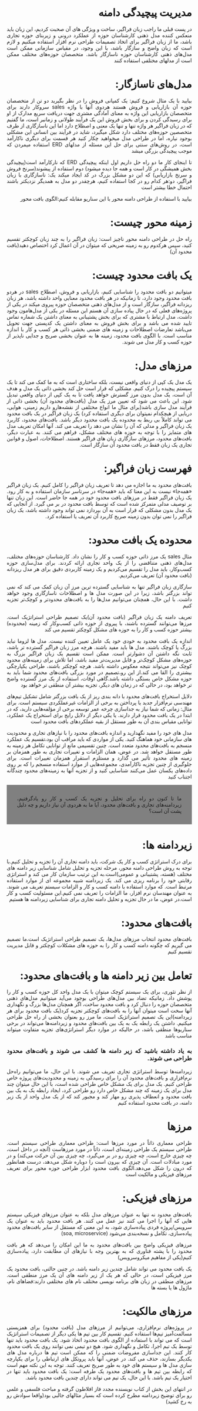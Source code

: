 <div align="justify" dir="rtl">

# مدیریت پیچیدگی دامنه

در پست قبلی ما راجب زبان فراگیر، ساخت و ویژگی های آن صحبت کردیم، این زبان باید منعکس کننده مدل ذهنی کارشناسان حوزه از عملکرد درونی و زیربنای حوزه تجاری باشد، ما از زبان فراگیر برای اتخاذ تصمیمات طراحی نرم افزار استفاده میکنیم و لازم است که زبان واضح و سازگار باشد، با این وجود، در مقیاس سازمانی ممکن است مدل‌های ذهنی کارشناسان حوزه ناسازگار باشد. متخصصان حوزه‌های مختلف ممکن است از مدلهای مختلفی استفاده کنند


# مدل‌های ناسازگار:
بیایید با یک مثال شروع کنیم: یک کمپانی فروش را در نظر بگیرید دو تن از متخصصان حوزه آن بازاریابی و فروش هستند هردوی آنها با واژه sales سروکار دارند برای متخصصان بازاریابی این واژه به معنای آمادگی مشتری جهت دریافت سریع مدارک از او برای رسیدگی کردن و برای بخش فروش این یک فرآیند طولانی و زمانبر است، ما گفتیم که در زبان فراگیر هر واژه تنها و تنها یک معنی و اصطلاح دارد اما این ناسازگاری از طرف متخصصین حوزه‌های مختلف دارد شکل میگیرد، شاید در فرآیند بین انسانی این مشکلی بوجود نیاره، اما در طراحی مدل میخواهید چکار کنید هر قسمت برای دیگری ناکارآمد است، در روش‌های سنتی برای حل این مسئله از مدلهای ERD استفاده میمردن که موجب پیچیدگی بزرگی میشد

تا اینجای کار ما دو راه حل داریم اول اینکه پیچیدگی ERD که نارکارآمد است(پیچیدگی بخش همیشگی در کار است و همه جا دیده میشود)  دوم استفاده از پیشوند(سرنخ فروش و سرنخ بازاریابی) که این دو مشکل بزرگ در کد ایجاد میکند یک: ناسازگاری با زبان فراگیر، دو:هر کدام رو در کجا استفاده کنیم، هرچقدر دو مدل به همدیگر نزدیکتر باشند احتمال خطا بیشتر است

بیایید با استفاده از طراحی دامنه محور با این سناریو مقابله کنیم:الگوی بافت محور

# زمینه محور چیست:
راه حل در طراحی دامنه محور ناچیز است: زبان فراگیر را به چند زبان کوچکتر تقسیم کنید، سپس هرکدوم رو به زمینه صریحی که میتوان در آن اعمال کرد اختصاص دهید(بافت محدود آن)

# یک بافت محدود چیست:
میتوانیم دو بافت محدود را شناسایی کنیم، بازاریابی و فروش، اصطلاح sales در هردو بافت محدود وجود دارد، تا زمانیکه در هر بافت محدود معنایی واحد داشته باشد، هر زبان ریزدانه فراگیر، سازگار است و از مدل‌های ذهنی متخصصان حوزه پیروی میکند 
در یکی از پروژه‌های فعلی که در حال پیاده سازی آن هستم این مسئله در یکی از مدل‌هامون وجود داشت، مدل ارتباط با مشتری که برای بخش پشتیبانی به معنای داشتن یک شماره تماس تایید شده می باشد و برای بخش فروش به معنای داشتن یک کدپستی جهت تحویل می‌باشد
تعارضات اصطلاحات و زمینه های ضمنی بخشی ذاتی هر کسب و کار با اندازه مناسب است. با الگوی بافت محدود، زمینه ها به عنوان بخشی صریح و جدایی ناپذیر از حوزه کسب و کار مدل می شوند.

# مرزهای مدل:
یک مدل یک کپی از دنیای واقعی نیست، بلکه ساختاری است که به ما کمک می کند تا یک سیستم پیچیده را درک کنیم.  مشکلی که قرار است حل کند بخشی ذاتی یک مدل و هدف آن است، یک مدل بدون مرز گسترش خواهد یافت تا به یک کپی از دنیای واقعی تبدیل شود. این باعث می شود که تعیین مرز یک مدل (بافت‌های محدود آن) بخشی ذاتی از فرآیند مدل سازی باشد(برای مثال ما انواع مختلفی از نقشه‌هارو داریم زمینی، هوایی، دریایی از هیچکدام نمیتوان برای دیگری استفاده کرد)
 یک زبان فراگیر در یک بافت محدود می تواند کاملاً بی ربط به محدوده یک بافت محدود دیگر باشد. بافت‌های محدود، کاربرد یک زبان فراگیر و مدلی که آن را نشان می دهد را تعریف می کند. آنها امکان تعریف مدل های متمایز را با توجه به حوزه های مختلف مشکل، فراهم می کنند. به عبارت دیگر، بافت‌های محدود، مرزهای سازگاری زبان های فراگیر هستند. اصطلاحات، اصول و قوانین تجاری یک زبان فقط در بافت محدود آن سازگار است.

# فهرست زبان فراگیر:
بافت‌های محدود به ما اجازه می دهد تا تعریف زبان فراگیر را کامل کنیم. یک زبان فراگیر «همه‌جا» نیست به این معنا که باید «همه‌جا» در سرتاسر سازمان استفاده و به کار رود. یک زبان فراگیر فقط در مرزهای بافت محدود خود در همه جا حاضر است. این زبان تنها بر توصیف مدلی متمرکز شده است که توسط بافت محدود در بر می گیرد. از آنجایی که یک مدل بدون مشکلی که قرار است به آن بپردازد نمی تواند وجود داشته باشد، یک زبان فراگیر را نمی توان بدون زمینه صریح کاربرد آن تعریف یا استفاده کرد.

# محدوده یک بافت محدود:
مثال sales یک مرز ذاتی حوزه کسب و کار را نشان داد. کارشناسان حوزه‌های مختلف، مدل‌های ذهنی متناقضی را از یک واحد تجاری ارائه کردند. برای مدل‌سازی حوزه کسب‌وکار، باید مدل را تقسیم می‌کردیم و یک زمینه کاربردی دقیق برای هر مدل ریزدانه (بافت محدود آن) تعریف می‌کردیم.


سازگاری زبان فراگیر تنها به شناسایی گسترده ترین مرز آن زبان کمک می کند که نمی تواند بزرگتر باشد، زیرا در این صورت مدل ها و اصطلاحات ناسازگاری وجود خواهد داشت. با این حال، همچنان می‌توانیم مدل‌ها را به بافت‌های محدودتر و کوچک‌تر تجزیه کنیم

تعریف دامنه یک زبان فراگیر (بافت محدود آن)یک تصمیم طراحی استراتژیک است. مرزها می‌توانند گسترده باشند، با پیروی از حوزه ذاتی کسب‌وکار که زمینه (محدوده) بیشتر حوزه کسب و کار را به حوزه های مشکل کوچکتر تقسیم می کند

اندازه یک بافت محدود به خودی خود یک عامل تعیین کننده نیست. مدل ها لزوما نباید بزرگ یا کوچک باشند. مدل ها باید مفید باشند. هرچه مرز زبان فراگیر گسترده تر باشد، ثابت نگه داشتن آن دشوارتر است. ممکن است تقسیم یک زبان فراگیر بزرگ به حوزه‌های مشکل کوچک‌تر و قابل مدیریت‌تر مفید باشد، اما تلاش برای زمینه‌های محدود کوچک نیز می‌تواند نتیجه معکوس داشته باشد. هرچه کوچکتر باشند، طراحی یکپارچگی بیشتری را القا می کند.از این رو،تصمیم در مورد بزرگی بافت‌های محدود شما باید به حوزه مشکل خاص بستگی داشته باشد.گاهی اوقات، استفاده از یک مرز گسترده واضح تر خواهد بود، در حالی که در زمان های دیگر، تجزیه بیشتر آن منطقی تر خواهد بود

دلایل استخراج بافت‌های محدود با دانه‌ بندی ریز از یک بافت بزرگتر شامل تشکیل تیم‌های مهندسی نرم‌افزار جدید یا پرداختن به برخی از الزامات غیرعملکردی سیستم است. برای مثال: زمانی که شما نیاز به جداسازی چرخه عمر توسعه برخی از مؤلفه‌هایی دارید، که در ابتدا در یک بافت محدود قرار دارند. یا یکی دیگر از دلایل رایج برای استخراج یک عملکرد، توانایی مقیاس بندی آن به طور مستقل از بقیه عملکردهای بافت محدود است

مدل های خود را مفید نگهدارید و اندازه بافت‌های محدود را با نیازهای تجاری و محدودیت های سازمانی خود هماهنگ کنید. یکی از مواردی که باید مراقب آن بود،تقسیم یک عملکرد منسجم به بافت‌های محدود متعدد است. چنین تقسیمی مانع از توانایی تکامل هر زمینه به طور مستقل خواهد شد. در عوض، همان الزامات و تغییرات تجاری به طور همزمان بر زمینه های محدود تأثیر می گذارد و مستلزم استقرار همزمان تغییرات است. برای جلوگیری از چنین تجزیه ناکارآمدی، مجموعه‌هایی از موارد استفاده منسجم را که بر روی داده‌های یکسان عمل می‌کنند شناسایی کنید و از تجزیه آنها به زمینه‌های محدود چندگانه اجتناب کنید

<p style="background:gray;padding: 2em;">
ما تا کنون دو راه برای تحلیل و تجزیه یک کسب و کار رو یادگرفتیم، زیردامنه‌های تجاری و بافت‌های محدود، آیا ما به هردوی آن نیاز داریم و چه دلیل پشت آن است؟
</p>

# زیردامنه ها: 
برای درک استراتژی کسب و کار یک شرکت، باید دامنه تجاری آن را تجزیه و تحلیل کنیم.با توجه به روش طراحی دامنه محور، مرحله تجزیه و تحلیل شامل شناسایی زیر دامنه های مختلف (هسته، پشتیبانی و عمومی)است.به این ترتیب سازمان کار می کند و استراتژی رقابتی خود را برنامه ریزی می کند. یک زیردامنه شبیه مجموعه ای از موارد استفاده مرتبط است. که موارد استفاده با دامنه کسب و کار و الزامات سیستم تعریف می شوند. به عنوان مهندسان نرم افزار، ما الزامات را تعریف نمی کنیم.این مسئولیت کسب و کار است.در عوض، ما در حال تجزیه و تحلیل دامنه تجاری برای شناسایی زیردامنه ها هستیم

# بافت‌های محدود:
بافت‌های محدود انتخاب مرزهای مدل‌ها، یک تصمیم طراحی استراتژیک است.ما تصمیم می گیریم که چگونه دامنه کسب و کار را به حوزه های مشکلات کوچکتر و قابل مدیریت تقسیم کنیم

# تعامل بین زیر دامنه ها و بافت‌های محدود:
از نظر تئوری، برای یک سیستم کوچک میتوان با یک مدل واحد کل حوزه کسب و کار را پوشش داد. زمانیکه تضاد بین مدل‌های طراحی بوجود می‌آید میتوانیم مدل‌های ذهنی متخصصان حوزه را دنبال کرد و بافت محدود ساخت، اگر همچنان مدل‌ها بزرگ و نگهداری آنها سخت است میتوان آنها را به بافت‌های کوچکتر تجزیه کرد(یک بافت محدود برای هر زیردامنه)این یک تصمیم استراتژیک است، ما مرز رو بعنوان بخشی از راه حل طراحی میکنیم. داشتن یک رابطه یک به یک بین بافت‌های محدود و زیردامنه‌ها می‌تواند در برخی سناریوها منطقی باشد، در حالیکه در موارد دیگر استراتژی‌های تجزیه متفاوت میتواند مناسب باشد

### به یاد داشته باشید که زیر دامنه ها کشف می شوند و بافت‌های محدود طراحی می شوند. 
زیردامنه‌ها توسط استراتژی تجاری تعریف می شوند. با این حال، ما می‌توانیم راه‌حل نرم‌افزاری و بافت‌های محدود آن را برای رسیدگی به زمینه و محدودیت‌های پروژه خاص طراحی کنیم. یک مدل برای یک مشکل خاص طراحی شده است، با این حال میتوان چند مدل برای یک زمینه که چند مشکل خاص دارد رو طراحی کرد، ایجاد رابطه یک به یک بین بافت محدود و انعطاف پذیری رو مهار کند و مجبور کند که از یک مدل واحد از یک زیر دامنه، در بافت محدود استفاده کنیم 


# مرزها
طراحی معماری ذاتاً در مورد مرزها است: طراحی معماری طراحی سیستم است. طراحی سیستم یک طراحی زمینه‌ای است، ذاتاً در مورد مرزهاست (آنچه در داخل است، چه چیزی خارج است، چه چیزی رو در بر می‌گیرد، چه چیزی بین آن حرکت می‌کند) و در مورد مبادلات است. آن چیزی که بیرون است را دوباره شکل می‌دهد، درست همانطور که درون را شکل می‌دهد.الگوی بافت محدود ابزار طراحی حوزه محور برای تعریف مرزهای فیزیکی و مالکیت است

# مرزهای فیزیکی:
بافت‌های محدود نه تنها به عنوان مرزهای مدل بلکه به عنوان مرزهای فیزیکی سیستم هایی که آنها را اجرا می کنند نیز عمل می کنند. هر بافت محدود باید به عنوان یک سرویس/پروژه فردی پیاده‌سازی شود، به این معنی که مستقل از سایر بافت‌های محدود پیاده‌سازی، تکامل و نسخه‌بندی می‌شود (soa, microservice)

مرزهای فیزیکی واضح بین بافت‌های محدود به ما این امکان را می‌دهد که هر بافت محدود را با پشته فناوری که به بهترین وجه با نیازهای آن مطابقت دارد، پیاده‌سازی کنیم(یکی از مفاهیم میکروسرویس)

یک بافت محدود می تواند شامل چندین زیر دامنه باشد. در چنین حالتی، بافت محدود یک مرز فیزیکی است، در حالی که هر یک از زیر دامنه های آن یک مرز منطقی است. مرزهای منطقی در زبان های برنامه نویسی مختلف نام های مختلفی دارند:فضاهای نام، ماژول ها یا بسته ها

# مرزهای مالکیت:
در پروژه‌های نرم‌افزاری، می‌توانیم از مرزهای مدل (بافت محدود) برای همزیستی مسالمت‌آمیز تیم‌ها استفاده کنیم. تقسیم کار بین تیم ها یکی دیگر از تصمیمات استراتژیک است که می تواند با استفاده از الگوی بافت محدود اتخاذ شود. یک بافت محدود باید تنها توسط یک تیم اجرا، تکامل و نگهداری شود. هیچ دو تیمی نمی توانند روی یک بافت محدود کار کنند. این جداسازی مفروضات ضمنی را که ممکن است تیم ها درباره مدل های یکدیگر بسازند، حذف می کند.
در عوض، آنها باید پروتکل های ارتباطی را برای یکپارچه سازی مدل ها و سیستم های خود به طور صریح تعریف کنند. توجه به این نکته مهم است که رابطه بین تیم ها و بافت‌های محدود یک طرفه است: یک بافت محدود باید تنها در اختیار یک تیم باشد.  با این حال، یک تیم می تواند دارای چندین بافت محدود باشد.

در انتهای این بخش از کتاب نویسنده مجدد فاز افلاطون گرفته و مباحث فلسفی و علمی رو برای توضیح زیردامنه‌ مطرح کرده است که بسیار مثالهای جالبی بود(واقعا سوادش رو به رخ کشید)

</div>